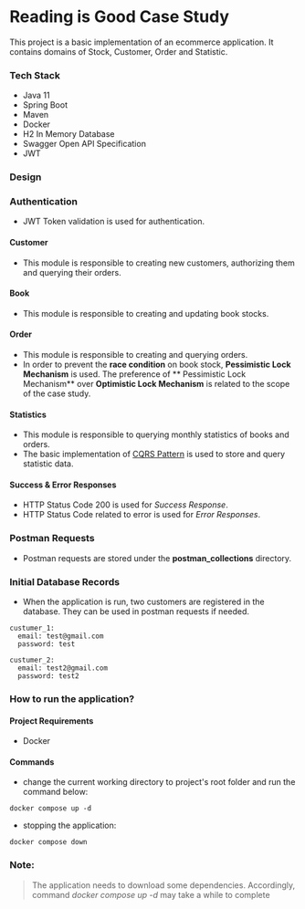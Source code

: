 # Reading is Good Case Study

This project is a basic implementation of an ecommerce application. It contains domains of Stock, Customer, Order and
Statistic.

### Tech Stack

* Java 11
* Spring Boot
* Maven
* Docker
* H2 In Memory Database
* Swagger Open API Specification
* JWT

### Design

### Authentication

* JWT Token validation is used for authentication.

#### Customer

* This module is responsible to creating new customers, authorizing them and querying their orders.

#### Book

* This module is responsible to creating and updating book stocks.

#### Order

* This module is responsible to creating and querying orders.
* In order to prevent the **race condition** on book stock, **Pessimistic Lock Mechanism** is used. The preference of **
  Pessimistic Lock Mechanism** over **Optimistic Lock Mechanism**
  is related to the scope of the case study.

#### Statistics

* This module is responsible to querying monthly statistics of books and orders.
* The basic implementation of [CQRS Pattern](https://microservices.io/patterns/data/cqrs.html) is used to store and
  query statistic data.


#### Success & Error Responses

* HTTP Status Code 200 is used for *Success Response*.
* HTTP Status Code related to error is used for *Error Responses*.

### Postman Requests

* Postman requests are stored under the **postman_collections** directory.

### Initial Database Records

* When the application is run, two customers are registered in the database. 
  They can be used in postman requests if needed.

````
custumer_1:
  email: test@gmail.com
  password: test
  
custumer_2:
  email: test2@gmail.com
  password: test2
````

### How to run the application?

#### Project Requirements

* Docker

#### Commands

* change the current working directory to project's root folder and run the command below:

````
docker compose up -d 
````

* stopping the application:

```
docker compose down
```
### Note:
>The application needs to download some dependencies. Accordingly, command *docker compose up -d* may take a while to complete 

